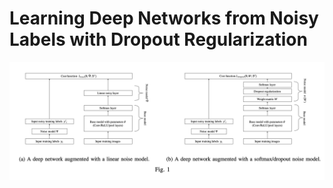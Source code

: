 # Learning Deep Networks from Noisy Labels with Dropout Regularization

![noise model](../../../.gitbook/assets/learning-deep-networks-from-noisy-labels-with-dropout-regularization.png)

